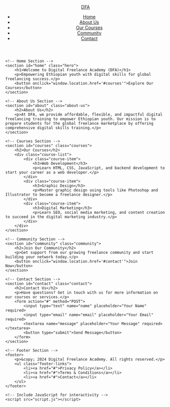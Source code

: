 
<!DOCTYPE html>
<html lang="en">
<head>
    <meta charset="UTF-8">
    <meta name="viewport" content="width=device-width, initial-scale=1.0">
    <meta name="description" content="Digital Freelance Academy - Empowering the next generation of digital freelancers.">
    <meta name="keywords" content="freelance, academy, digital skills, Ethiopia, freelancing jobs, courses">
    <title>Digital Freelance Academy (DFA)</title>
    <!-- Include CSS for styling -->
    <link rel="stylesheet" href="styles.css">
</head>
<body>
    <!-- Header Section -->
    <header>
        <nav>
            <div class="logo">
                <a href="#">DFA</a> <!-- Logo of your academy -->
            </div>
            <ul class="navigation">
                <li><a href="#home">Home</a></li>
                <li><a href="#about">About Us</a></li>
                <li><a href="#courses">Our Courses</a></li>
                <li><a href="#community">Community</a></li>
                <li><a href="#contact">Contact</a></li>
            </ul>
        </nav>
    </header>

    <!-- Home Section -->
    <section id="home" class="hero">
        <h1>Welcome to Digital Freelance Academy (DFA)</h1>
        <p>Empowering Ethiopian youth with digital skills for global freelancing success.</p>
        <button onclick="window.location.href='#courses'">Explore Our Courses</button>
    </section>

    <!-- About Us Section -->
    <section id="about" class="about-us">
        <h2>About Us</h2>
        <p>At DFA, we provide affordable, flexible, and impactful digital freelancing training to empower Ethiopian youth. Our mission is to prepare students for the global freelance marketplace by offering comprehensive digital skills training.</p>
    </section>

    <!-- Courses Section -->
    <section id="courses" class="courses">
        <h2>Our Courses</h2>
        <div class="course-list">
            <div class="course-item">
                <h3>Web Development</h3>
                <p>Learn HTML, CSS, JavaScript, and backend development to start your career as a web developer.</p>
            </div>
            <div class="course-item">
                <h3>Graphic Design</h3>
                <p>Master graphic design using tools like Photoshop and Illustrator to become a freelance designer.</p>
            </div>
            <div class="course-item">
                <h3>Digital Marketing</h3>
                <p>Learn SEO, social media marketing, and content creation to succeed in the digital marketing industry.</p>
            </div>
        </div>
    </section>

    <!-- Community Section -->
    <section id="community" class="community">
        <h2>Join Our Community</h2>
        <p>Get support from our growing freelance community and start building your network today.</p>
        <button onclick="window.location.href='#contact'">Join Now</button>
    </section>

    <!-- Contact Section -->
    <section id="contact" class="contact">
        <h2>Contact Us</h2>
        <p>Have questions? Get in touch with us for more information on our courses or services.</p>
        <form action="#" method="POST">
            <input type="text" name="name" placeholder="Your Name" required>
            <input type="email" name="email" placeholder="Your Email" required>
            <textarea name="message" placeholder="Your Message" required></textarea>
            <button type="submit">Send Message</button>
        </form>
    </section>

    <!-- Footer Section -->
    <footer>
        <p>&copy; 2024 Digital Freelance Academy. All rights reserved.</p>
        <ul class="footer-links">
            <li><a href="#">Privacy Policy</a></li>
            <li><a href="#">Terms & Conditions</a></li>
            <li><a href="#">Contact</a></li>
        </ul>
    </footer>

    <!-- Include JavaScript for interactivity -->
    <script src="script.js"></script>
</body>
</html>

